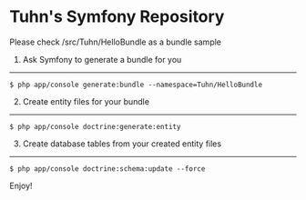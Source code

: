 Tuhn's Symfony Repository
=========================

Please check /src/Tuhn/HelloBundle as a bundle sample

1. Ask Symfony to generate a bundle for you
-------------------------------------------

    $ php app/console generate:bundle --namespace=Tuhn/HelloBundle

2. Create entity files for your bundle
--------------------------------------

    $ php app/console doctrine:generate:entity

3. Create database tables from your created entity files
--------------------------------------------------------

    $ php app/console doctrine:schema:update --force

Enjoy!

[1]:  http://symfony.com/doc/current/book/index.html
[2]:  http://symfony.com/doc/current/cookbook/index.html
[3]:  http://www.symfony2cheatsheet.com/
